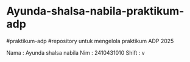 # Ayunda-shalsa-nabila-praktikum-adp
#praktikum-adp
#repository untuk mengelola praktikum ADP 2025

Nama : Ayunda shalsa nabila
Nim : 2410431010
Shift : v

